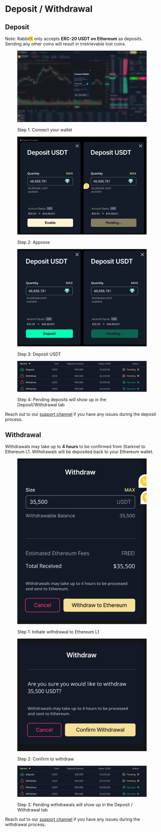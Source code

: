 # Deposit / Withdrawal

## Deposit

Note: Rabbit<mark style="color:red;">X</mark> only accepts **ERC-20 USDT on Ethereum** as deposits. Sending any other coins will result in irretrievable lost coins.

<figure><img src=".gitbook/assets/image (12).png" alt="Connect your wallet"><figcaption><p>Step 1. Connect your wallet</p></figcaption></figure>

<figure><img src=".gitbook/assets/image (10).png" alt=""><figcaption><p>Step 2: Approve</p></figcaption></figure>

<figure><img src=".gitbook/assets/image (4) (1).png" alt=""><figcaption><p>Step 3: Deposit USDT</p></figcaption></figure>

<figure><img src=".gitbook/assets/image (3).png" alt=""><figcaption><p>Step 4: Pending deposits will show up in the Deposit/Withdrawal tab</p></figcaption></figure>

Reach out to our [support channel](https://discord.gg/yFHNDe4KDY) if you have any issues during the deposit process.

## Withdrawal

Withdrawals may take up to **4 hours** to be confirmed from Starknet to Ethereum L1. Withdrawals will be deposited back to your Ethereum wallet.

<figure><img src=".gitbook/assets/image (6).png" alt=""><figcaption><p>Step 1: Initiate withdrawal to Ethereum L1</p></figcaption></figure>

<figure><img src=".gitbook/assets/image (9).png" alt=""><figcaption><p>Step 2: Confirm to withdraw</p></figcaption></figure>

<figure><img src=".gitbook/assets/image (13).png" alt=""><figcaption><p>Step 3: Pending withdrawals will show up in the Deposit / Withdrawal tab</p></figcaption></figure>

Reach out to our [support channel](https://discord.gg/yFHNDe4KDY) if you have any issues during the withdrawal process.

##
